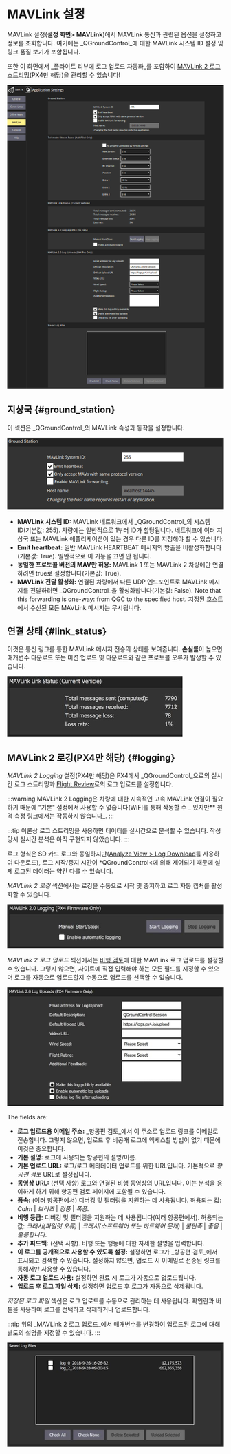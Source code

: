 # MAVLink 설정

MAVLink 설정(**설정 화면> MAVLink**)에서 MAVLink 통신과 관련된 옵션을 설정하고 정보를 조회합니다.
여기에는 _QGroundControl_에 대한 MAVLink 시스템 ID 설정 및 링크 품질 보기가 포함됩니다.

또한 이 화면에서 _플라이트 리뷰에 로그 업로드 자동화_를 포함하여 [MAVLink 2 로그 스트리밍](#logging)(PX4만 해당)을 관리할 수 있습니다!

![MAVLink 설정 화면](../../../assets/settings/mavlink/overview.png)

## 지상국 {#ground_station}

이 섹션은 _QGroundControl_의 MAVLink 속성과 동작을 설정합니다.

![지상국](../../../assets/settings/mavlink/ground_station.png)

- **MAVLink 시스템 ID:** MAVLink 네트워크에서 _QGroundControl_의 시스템 ID(기본값: 255).
  차량에는 일반적으로 1부터 ID가 할당됩니다.
  네트워크에 여러 지상국 또는 MAVLink 애플리케이션이 있는 경우 다른 ID를 지정해야 할 수 있습니다.
- **Emit heartbeat:** 일반 MAVLink HEARTBEAT 메시지의 방출을 비활성화합니다(기본값: True).
  일반적으로 이 기능을 끄면 안 됩니다.
- **동일한 프로토콜 버전의 MAV만 허용:** MAVLink 1 또는 MAVLink 2 차량에만 연결하려면 true로 설정합니다(기본값: True).
- **MAVLink 전달 활성화:** 연결된 차량에서 다른 UDP 엔드포인트로 MAVLink 메시지를 전달하려면 _QGroundControl_을 활성화합니다(기본값: False).
  Note that this forwarding is one-way: from QGC to the specified host.
  지정된 호스트에서 수신된 모든 MAVLink 메시지는 무시됩니다.

## 연결 상태 {#link_status}

이것은 통신 링크를 통한 MAVLink 메시지 전송의 상태를 보여줍니다.
**손실률**이 높으면 매개변수 다운로드 또는 미션 업로드 및 다운로드와 같은 프로토콜 오류가 발생할 수 있습니다.

![연결 상태](../../../assets/settings/mavlink/link_status.jpg)

## MAVLink 2 로깅(PX4만 해당) {#logging}

_MAVLink 2 Logging_ 설정(PX4만 해당)은 PX4에서 _QGroundControl_으로의 실시간 로그 스트리밍과 [Flight Review](https://logs.px4.io)로의 로그 업로드를 설정합니다.

:::warning
MAVLink 2 Logging은 차량에 대한 지속적인 고속 MAVLink 연결이 필요하기 때문에 "기본" 설정에서 사용할 수 없습니다(WiFI를 통해 작동할 수 _ 있지만\*\* 원격 측정 링크에서는 작동하지 않습니다_.
:::

:::tip
이론상 로그 스트리밍을 사용하면 데이터를 실시간으로 분석할 수 있습니다.
작성 당시 실시간 분석은 아직 구현되지 않았습니다.
:::

로그 형식은 SD 카드 로그와 동일하지만([Analyze View > Log Download](../analyze_view/log_download.md)를 사용하여 다운로드), 로그 시작/중지 시간이 \*QGroundControl<에 의해 제어되기 때문에 실제 로그된 데이터는 약간 다를 수 있습니다.

_MAVLink 2 로깅_ 섹션에서는 로깅을 수동으로 시작 및 중지하고 로그 자동 캡처를 활성화할 수 있습니다.

![MAVLink 2 로깅](../../../assets/settings/mavlink/mavlink2_logging.jpg)

_MAVLink 2 로그 업로드_ 섹션에서는 [비행 검토](https://logs.px4.io)에 대한 MAVLink 로그 업로드를 설정할 수 있습니다.
그렇지 않으면, 사이트에 직접 입력해야 하는 모든 필드를 지정할 수 있으며 로그를 자동으로 업로드할지 수동으로 업로드를 선택할 수 있습니다.

![MAVLink 2 로그 업로드](../../../assets/settings/mavlink/mavlink2_log_uploads.jpg)

The fields are:

- **로그 업로드용 이메일 주소:** _항공편 검토_에서 이 주소로 업로드 링크를 이메일로 전송합니다.
  그렇지 않으면, 업로드 후 비공개 로그에 액세스할 방법이 없기 때문에 이것은 중요합니다.
- **기본 설명:** 로그에 사용되는 항공편의 설명/이름.
- **기본 업로드 URL:** 로그/로그 메타데이터 업로드를 위한 URL입니다.
  기본적으로 _항공편 검토_ URL로 설정됩니다.
- **동영상 URL:** (선택 사항) 로그와 연결된 비행 동영상의 URL입니다.
  이는 분석을 용이하게 하기 위해 항공편 검토 페이지에 포함될 수 있습니다.
- **풍속:** (여러 항공편에서) 디버깅 및 필터링을 지원하는 데 사용됩니다. 허용되는 값: _Calm_ | _브리즈_ | _강풍_ | _폭풍_.
- **비행 등급:** 디버깅 및 필터링을 지원하는 데 사용됩니다(여러 항공편에서). 허용되는 값: _크래시(파일럿 오류)_ | _크래시(소프트웨어 또는 하드웨어 문제)_ | _불만족_ | _좋음_ | _훌륭합니다_.
- **추가 피드백:** (선택 사항). 비행 또는 행동에 대한 자세한 설명을 입력합니다.
- **이 로그를 공개적으로 사용할 수 있도록 설정:** 설정하면 로그가 _항공편 검토_에서 표시되고 검색할 수 있습니다.
  설정하지 않으면, 업로드 시 이메일로 전송된 링크를 통해서만 사용할 수 있습니다.
- **자동 로그 업로드 사용:** 설정하면 완료 시 로그가 자동으로 업로드됩니다.
- **업로드 후 로그 파일 삭제:** 설정하면 업로드 후 로그가 자동으로 삭제됩니다.

_저장된 로그 파일_ 섹션은 로그 업로드를 수동으로 관리하는 데 사용됩니다.
확인란과 버튼을 사용하여 로그를 선택하고 삭제하거나 업로드합니다.

:::tip
위의 _MAVLink 2 로그 업로드_에서 매개변수를 변경하여 업로드된 로그에 대해 별도의 설명을 지정할 수 있습니다.
:::

![저장된 로그 파일](../../../assets/settings/mavlink/saved_log_files.jpg)
